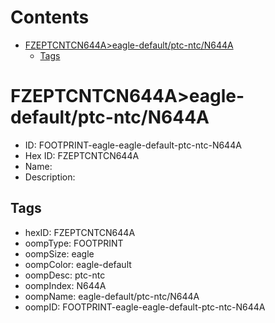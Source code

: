 



Contents
========

* [FZEPTCNTCN644A>eagle-default/ptc-ntc/N644A](#fzeptcntcn644aeagle-defaultptc-ntcn644a)
	* [Tags](#tags)

# FZEPTCNTCN644A>eagle-default/ptc-ntc/N644A

- ID: FOOTPRINT-eagle-eagle-default-ptc-ntc-N644A
- Hex ID: FZEPTCNTCN644A
- Name: 
- Description: 

## Tags

- hexID: FZEPTCNTCN644A
- oompType: FOOTPRINT
- oompSize: eagle
- oompColor: eagle-default
- oompDesc: ptc-ntc
- oompIndex: N644A
- oompName: eagle-default/ptc-ntc/N644A
- oompID: FOOTPRINT-eagle-eagle-default-ptc-ntc-N644A
